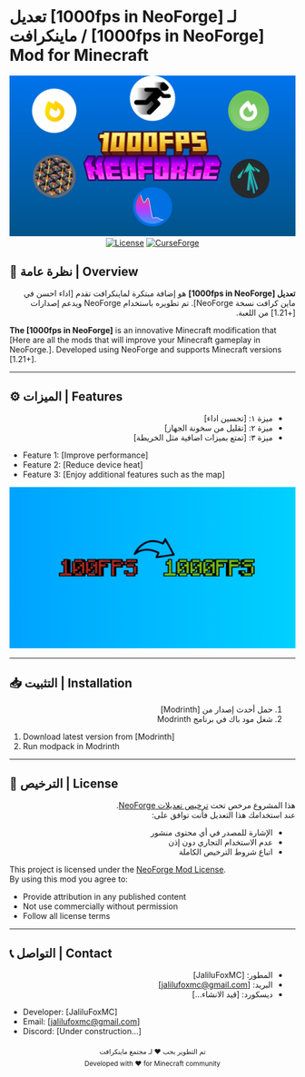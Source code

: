 # تعديل [1000fps in NeoForge] لـ ماينكرافت / [1000fps in NeoForge]  Mod for Minecraft 

<div align="center">
  <img src="1000fps in NeoForge.jpg" alt="Mod Screenshot">
  <br>
  <a href="LICENSE.md"><img src="https://img.shields.io/badge/License-NeoForge_Mod-blue" alt="License"></a>
  <a href="https://modrinth.com/modpack/1000fps-in-neoforge"><img src="https://cdn.modrinth.com/data/4b9YZXKw/7ddd1fcb6a14cabf25fa7b12dd6bb8a4173c9c3a_96.webp" alt="CurseForge"></a>
</div>

## 📖 نظرة عامة | Overview
<div dir="rtl">

**تعديل [1000fps in NeoForge]** هو إضافة مبتكرة لماينكرافت تقدم [اداء احسن في ماين كرافت نسخة NeoForge]. تم تطويره باستخدام NeoForge ويدعم إصدارات [+1.21] من اللعبة.

</div>

**The [1000fps in NeoForge]** is an innovative Minecraft modification that [Here are all the mods that will improve your Minecraft gameplay in NeoForge.]. Developed using NeoForge and supports Minecraft versions [1.21+].

---

## ⚙️ الميزات | Features
<div dir="rtl">

- ميزة ١: [تحسين اداء]
- ميزة ٢: [تقليل من سخونة الجهاز]
- ميزة ٣: [تمتع بميزات اضافية مثل الخريطة]

</div>

- Feature 1: [Improve performance]
- Feature 2: [Reduce device heat]
- Feature 3: [Enjoy additional features such as the map]

<div align="center">
  <img src="1000fps in NeoForge (2).png" alt="Mod Screenshot">
</div>

---

## 📥 التثبيت | Installation
<div dir="rtl">

1. حمل أحدث إصدار من [Modrinth]
2. شغل مود باك في برنامج Modrinth

</div>

1. Download latest version from [Modrinth]
2. Run modpack in Modrinth

---

## 📜 الترخيص | License
<div dir="rtl">

هذا المشروع مرخص تحت [ترخيص تعديلات NeoForge](LICENSE.md).  
عند استخدامك هذا التعديل فأنت توافق على:
- الإشارة للمصدر في أي محتوى منشور
- عدم الاستخدام التجاري دون إذن
- اتباع شروط الترخيص الكاملة

</div>

This project is licensed under the [NeoForge Mod License](LICENSE.md).  
By using this mod you agree to:
- Provide attribution in any published content
- Not use commercially without permission
- Follow all license terms

---


## 📞 التواصل | Contact
<div dir="rtl">

- المطور: [JaliluFoxMC]
- البريد: [jalilufoxmc@gmail.com]
- ديسكورد: [قيد الانشاء...]

</div>

- Developer: [JaliluFoxMC]
- Email: [jalilufoxmc@gmail.com]
- Discord: [Under construction...]

<div align="center">
  <sub>تم التطوير بحب ❤️ لـ مجتمع ماينكرافت</sub>
  <br>
  <sub>Developed with ❤️ for Minecraft community</sub>
</div>
